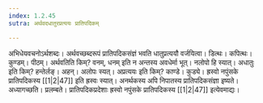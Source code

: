 ```yaml
---
index: 1.2.45
sutra: अर्थवदधातुरप्रत्ययः प्रातिपदिकम्

---
```

अभिधेयवचनोऽर्थशब्दः। अर्थवच्छब्दरूपं प्रातिपदिकसंज्ञं भवति धातुप्रत्ययौ वर्जयित्वा। डित्थः। कपित्थः। कुण्डम्। पीठम्। अर्थवतिति किम्? वनम्, धनम् इति न अन्तस्य अवधेर्मा भूत्। नलोपो हि स्यात्। अधातुः इति किम्? हन्तेर्लङ्। अहन्। अलोपः स्यत्। अप्रत्ययः इति किम्? काण्डे। कुड्ये। ह्रस्वो नपुंसके प्रातिपदिकस्य [[1|2|47]] इति ह्रस्वः स्यात्। अनर्थकस्य अपि निपातस्य प्रातिपदिकसंज्ञा इष्यते। अध्यागच्छति। प्रलम्बते। प्रातिपदिकप्रदेशाः ह्रस्वो नपुंसके प्रातिपदिकस्य [[1|2|47]] इत्येवमाद्यः।